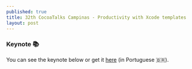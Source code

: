 ```yaml
---
published: true
title: 32th CocoaTalks Campinas - Productivity with Xcode templates
layout: post
---
```


### Keynote 📚

You can see the keynote below or get it [here](https://speakerdeck.com/serralvo/produtividade-e-xcode-template) (in Portuguese 🇧🇷).

<script async class="speakerdeck-embed" data-id="3ee70f6e24494663b04d738151df6642" data-ratio="1.77777777777778" src="//speakerdeck.com/assets/embed.js"></script>
